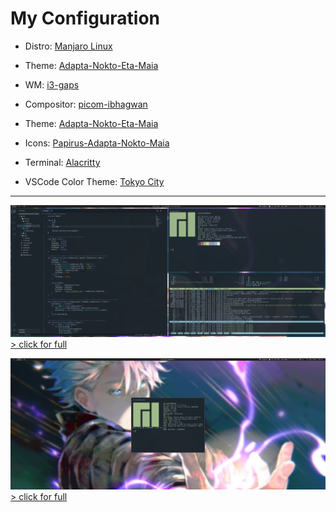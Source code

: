 # My Configuration

* Distro: [Manjaro Linux](https://manjaro.org/downloads/community/i3/)

* Theme: [Adapta-Nokto-Eta-Maia](https://github.com/adapta-project/adapta-gtk-theme)
* WM: [i3-gaps]()

* Compositor: [picom-ibhagwan](https://aur.archlinux.org/packages/picom-ibhagwan-git/)

* Theme: [Adapta-Nokto-Eta-Maia](https://github.com/adapta-project/adapta-gtk-theme)

* Icons: [Papirus-Adapta-Nokto-Maia](https://github.com/PapirusDevelopmentTeam/papirus-icon-theme)

* Terminal: [Alacritty](https://archlinux.org/packages/community/x86_64/alacritty/)

* VSCode Color Theme: [Tokyo City](https://open-vsx.org/extension/huytd/tokyo-city)

----

![image info](screenshots/rice.png)
[> click for full](https://pasteboard.co/JYZ6Q6n.png)

![image info](screenshots/fetch.png)
[> click for full](https://pasteboard.co/JYZ6r3X.png)
